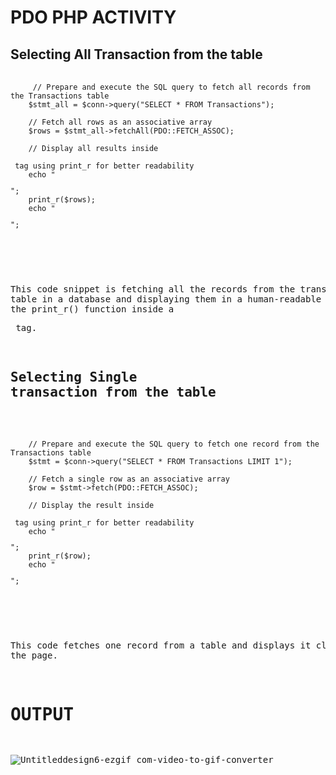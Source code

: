 # PDO PHP ACTIVITY

## Selecting All Transaction from the table

<pre>
  <code>
     // Prepare and execute the SQL query to fetch all records from the Transactions table
    $stmt_all = $conn->query("SELECT * FROM Transactions");

    // Fetch all rows as an associative array
    $rows = $stmt_all->fetchAll(PDO::FETCH_ASSOC);

    // Display all results inside <pre> tag using print_r for better readability
    echo "<pre>";
    print_r($rows);
    echo "</pre>";
  </code>
</pre>

This code snippet is fetching all the records from the transactions table in a database and displaying them in a human-readable format using the print_r() function inside a <pre> tag.

## Selecting Single transaction from the table

<pre>
  <code>
    // Prepare and execute the SQL query to fetch one record from the Transactions table
    $stmt = $conn->query("SELECT * FROM Transactions LIMIT 1");

    // Fetch a single row as an associative array
    $row = $stmt->fetch(PDO::FETCH_ASSOC);

    // Display the result inside <pre> tag using print_r for better readability
    echo "<pre>";
    print_r($row);
    echo "</pre>";
  </code>
</pre>

This code fetches one record from a table and displays it clearly on the page.

# OUTPUT

![Untitleddesign6-ezgif com-video-to-gif-converter](https://github.com/user-attachments/assets/4a488c11-a159-41c6-ac87-cfecde20d59e)

